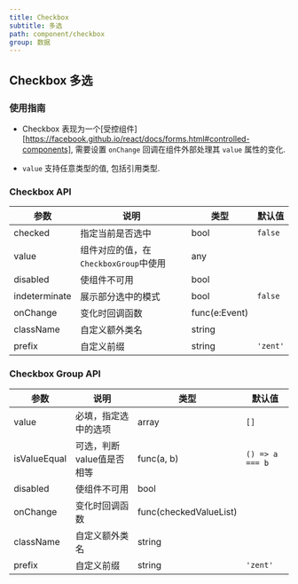 ```yaml
---
title: Checkbox
subtitle: 多选
path: component/checkbox
group: 数据
---
```


## Checkbox 多选

### 使用指南

- Checkbox 表现为一个[受控组件][https://facebook.github.io/react/docs/forms.html#controlled-components], 需要设置 `onChange` 回调在组件外部处理其 `value` 属性的变化.

- `value` 支持任意类型的值, 包括引用类型.

### Checkbox API

| 参数            | 说明        | 类型            | 默认值      |
| ------------- | --------- | ------------- | -------- |
| checked       | 指定当前是否选中  | bool          | `false`  |
| value         | 组件对应的值，在`CheckboxGroup`中使用    | any           |          |
| disabled      | 使组件不可用    | bool          |          |
| indeterminate | 展示部分选中的模式 | bool          | `false`  |
| onChange      | 变化时回调函数   | func(e:Event) |          |
| className     | 自定义额外类名   | string        |          |
| prefix        | 自定义前缀     | string        | `'zent'` |

### Checkbox Group API

| 参数           | 说明              | 类型                 | 默认值             |
| ------------ | --------------- | ------------------ | --------------- |
| value        | 必填，指定选中的选项      | array<any>         | `[]`            |
| isValueEqual | 可选，判断value值是否相等 | func(a, b)         | `() => a === b` |
| disabled     | 使组件不可用          | bool               |                 |
| onChange     | 变化时回调函数         | func(checkedValueList) |                 |
| className    | 自定义额外类名         | string             |                 |
| prefix       | 自定义前缀           | string             | `'zent'`        |

[controlled-components]: https://facebook.github.io/react/docs/forms.html#controlled-components

<style type="text/css">
	.zent-checkbox-doc-p {
		font-size: 12px;
		line-height: 2em;
	}
</style>

